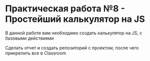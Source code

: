 # Практическая работа №8 - Простейший калькулятор на JS

В данной работе вам необходимо создать калькулятор на JS, с базовыми действиями

Сделать отчет  и создать репозиторий с проектом, после чего прикрепить все в Classroom
